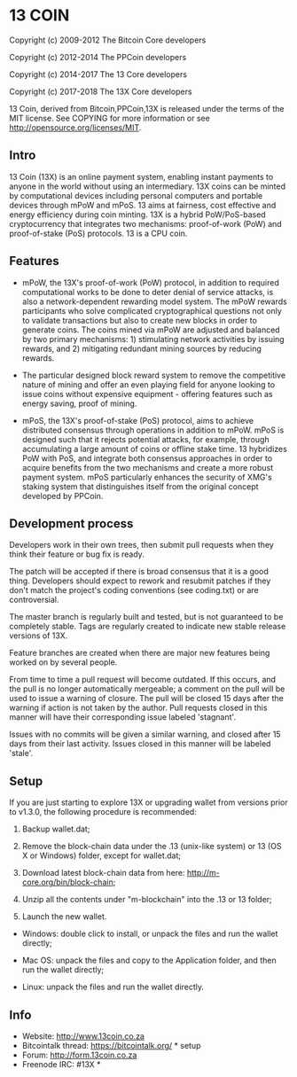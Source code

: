 13 COIN
====================

Copyright (c) 2009-2012 The Bitcoin Core developers

Copyright (c) 2012-2014 The PPCoin developers

Copyright (c) 2014-2017 The 13 Core developers

Copyright (c) 2017-2018 The 13X Core developers

13 Coin, derived from Bitcoin,PPCoin,13X is released under the terms of 
the MIT license. See COPYING for more information or see 
http://opensource.org/licenses/MIT.

Intro
---------------------
13 Coin (13X) is an online payment system, enabling instant payments to anyone in the world without using an intermediary. 13X coins can be minted by computational devices including personal computers and portable devices through mPoW and mPoS. 13 aims at fairness, cost effective and energy efficiency during coin minting. 13X is a hybrid PoW/PoS-based cryptocurrency that integrates two mechanisms: proof-of-work (PoW) and proof-of-stake (PoS) protocols. 13 is a CPU coin. 

Features
---------------------
- mPoW, the 13X's proof-of-work (PoW) protocol, in addition to required computational works to be done to deter denial of service attacks, is also a network-dependent rewarding model system. The mPoW rewards participants who solve complicated cryptographical questions not only to validate transactions but also to create new blocks in order to generate coins. The coins mined via mPoW are adjusted and balanced by two primary mechanisms: 1) stimulating network activities by issuing rewards, and 2) mitigating redundant mining sources by reducing rewards.

- The particular designed block reward system to remove the competitive nature of 
mining and offer an even playing field for anyone looking to issue coins 
without expensive equipment - offering features such as energy saving, proof of 
mining.

- mPoS, the 13X's proof-of-stake (PoS) protocol, aims to achieve distributed consensus through operations in addition to mPoW. mPoS is designed such that it rejects potential attacks, for example, through accumulating a large amount of coins or offline stake time. 13 hybridizes PoW with PoS, and integrate both consensus approaches in order to acquire benefits from the two mechanisms and create a more robust payment system. mPoS particularly enhances the security of XMG's staking system that distinguishes itself from the original concept developed by PPCoin. 

Development process
---------------------

Developers work in their own trees, then submit pull requests when
they think their feature or bug fix is ready.

The patch will be accepted if there is broad consensus that it is a
good thing.  Developers should expect to rework and resubmit patches
if they don't match the project's coding conventions (see coding.txt)
or are controversial.

The master branch is regularly built and tested, but is not guaranteed
to be completely stable. Tags are regularly created to indicate new
stable release versions of 13X.

Feature branches are created when there are major new features being
worked on by several people.

From time to time a pull request will become outdated. If this occurs, and
the pull is no longer automatically mergeable; a comment on the pull will
be used to issue a warning of closure. The pull will be closed 15 days
after the warning if action is not taken by the author. Pull requests closed
in this manner will have their corresponding issue labeled 'stagnant'.

Issues with no commits will be given a similar warning, and closed after
15 days from their last activity. Issues closed in this manner will be 
labeled 'stale'.

Setup
---------------------
If you are just starting to explore 13X or upgrading wallet from versions prior to v1.3.0, the following procedure is recommended:  

1) Backup wallet.dat;

2) Remove the block-chain data under the .13 (unix-like system) or 13 (OS X or Windows) folder, except for wallet.dat;

3) Download latest block-chain data from here: http://m-core.org/bin/block-chain;

4) Unzip all the contents under "m-blockchain" into the .13 or 13 folder;

5) Launch the new wallet. 

- Windows: double click to install, or unpack the files and run the wallet directly;

- Mac OS: unpack the files and copy to the Application folder, and then run the wallet directly;

- Linux: unpack the files and run the wallet directly. 

Info
---------------------
- Website: http://www.13coin.co.za
- Bitcointalk thread: https://bitcointalk.org/ * setup 
- Forum: http://form.13coin.co.za
- Freenode IRC: #13X * 
